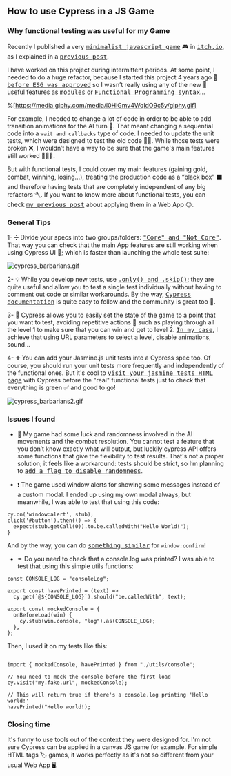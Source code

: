 ## How to use Cypress in a JS Game

### Why functional testing was useful for my Game

Recently I published a very <kbd>[minimalist javascript game](https://github.com/W01fw00d/barbarians)</kbd> 🎮 in <kbd>[itch.io](https://itch.io/)</kbd>, as I explained in a <kbd>[previous post](https://thenursewhocoded.hashnode.dev/how-to-publish-an-html-game-in-itchio)</kbd>.

I have worked on this project during intermittent periods. At some point, I needed to do a huge refactor, because I started this project 4 years ago 📆 <kbd>[before ES6 was approved](https://www.infoworld.com/article/2937716/its-official-ecmascript-6-is-approved.html
)</kbd> so I wasn’t really using any of the new 🌟 useful features as <kbd>[modules](https://hacks.mozilla.org/2015/08/es6-in-depth-modules/)</kbd> or <kbd>[Functional Programming syntax](https://blog.cloudboost.io/es6-function-programming-cheatsheet-update-spread-note-example-tutorial-26f265b0ddf1)</kbd>...

%[https://media.giphy.com/media/l0HlGmv4WqldO9c5y/giphy.gif]

For example, I needed to change a lot of code in order to be able to add transition animations for the AI turn 🤖. That meant changing a sequential code into a `wait and callbacks` type of code. I needed to update the unit tests, which were designed to test the old code 👵🏽. While those tests were broken ❌, I wouldn’t have a way to be sure that the game's main features still worked 🙆🏿‍♀️.

But with functional tests, I could cover my main features (gaining gold, combat, winning, losing...), treating the production code as a “black box” ⬛ and therefore having tests that are completely independent of any big refactors 🪓. If you want to know more about functional tests, you can check <kbd>[my previous post](https://thenursewhocoded.hashnode.dev/using-cypress-to-test-a-web-app)</kbd> about applying them in a Web App 😉.


### General Tips

1- ➗ Divide your specs into two groups/folders: <kbd>["Core" and "Not Core"](https://github.com/W01fw00d/barbarians/tree/master/cypress/integration)</kbd>. That way you can check that the main App features are still working when using Cypress UI 🌳; which is faster than launching the whole test suite:

![cypress_barbarians.gif](https://cdn.hashnode.com/res/hashnode/image/upload/v1621242699089/XB_bpK75eZ.gif)


2- 💡 While you develop new tests, use  <kbd>[.only() and .skip()](https://docs.cypress.io/guides/core-concepts/writing-and-organizing-tests#Excluding-and-Including-Tests)</kbd>; they are quite useful and allow you to test a single test individually without having to comment out code or similar workarounds. By the way, <kbd>[Cypress documentation](https://docs.cypress.io/guides/overview/why-cypress)</kbd> is quite easy to follow and the community is great too 💖.

3- 🌳 Cypress allows you to easily set the state of the game to a point that you want to test, avoiding repetitive actions 🥱 such as playing through all the level 1 to make sure that you can win and get to level 2. <kbd>[In my case](https://github.com/W01fw00d/barbarians/blob/master/src/scripts/main.js)</kbd>, I achieve that using URL parameters to select a level, disable animations, sound...

4- ➕ You can add your Jasmine.js unit tests into a Cypress spec too. Of course, you should run your unit tests more frequently and independently of the functional ones. But it's cool to <kbd>[visit your jasmine tests HTML page](https://github.com/W01fw00d/barbarians/blob/master/cypress/integration/core/jasmine.spec.js)</kbd> with Cypress before the "real" functional tests just to check that everything is green ✅ and good to go!

![cypress_barbarians2.gif](https://cdn.hashnode.com/res/hashnode/image/upload/v1621243382696/I7T4JAOzS.gif)


### Issues I found

- 🤖 My game had some luck and randomness involved in the AI movements and the combat resolution. You cannot test a feature that you don’t know exactly what will output, but luckily cypress API offers some functions that give the flexibility to test results. That's not a proper solution; it feels like a workaround: tests should be strict, so I’m planning to <kbd>[add a flag to disable randomness](https://github.com/W01fw00d/barbarians/issues/105)</kbd>.

- ❗ The game used window alerts for showing some messages instead of a custom modal. I ended up using my own modal always, but meanwhile, I was able to test that using this code:

```
cy.on('window:alert', stub);
click('#button').then(() => {
  expect(stub.getCall(0)).to.be.calledWith("Hello World!");
}

```

And by the way, you can do <kbd>[something similar](https://github.com/W01fw00d/barbarians/blob/master/cypress/integration/core/map_over.spec.js#L44-L54)</kbd> for `window:confirm`!

- ✒ Do you need to check that a console.log was printed? I was able to test that using this simple utils functions:

```
const CONSOLE_LOG = "consoleLog";

export const havePrinted = (text) =>
  cy.get(`@${CONSOLE_LOG}`).should("be.calledWith", text);

export const mockedConsole = {
  onBeforeLoad(win) {
    cy.stub(win.console, "log").as(CONSOLE_LOG);
  },
};
```

Then, I used it on my tests like this:

```

import { mockedConsole, havePrinted } from "./utils/console";

// You need to mock the console before the first load
cy.visit("my.fake.url", mockedConsole);

// This will return true if there's a console.log printing 'Hello world!'
havePrinted("Hello world!);

```


### Closing time

It's funny to use tools out of the context they were designed for. I'm not sure Cypress can be applied in a canvas JS game for example. For simple HTML tags 🏷 games, it works perfectly as it's not so different from your usual Web App 🖥.